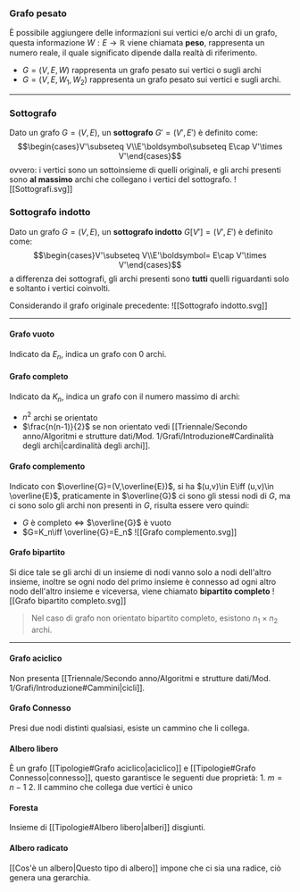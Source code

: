 ### Grafo pesato
È possibile aggiungere delle informazioni sui vertici e/o archi di un grafo, questa informazione $W:E\to\mathbb{R}$ viene chiamata **peso**, rappresenta un numero reale, il quale significato dipende dalla realtà di riferimento.
- $G=(V,E,W)$ rappresenta un grafo pesato sui vertici o sugli archi
- $G=(V,E,W_1,W_2)$ rappresenta un grafo pesato sui vertici e sugli archi.

---
### Sottografo
Dato un grafo $G=(V,E)$, un **sottografo** $G'=(V',E')$ è definito come:
$$\begin{cases}V'\subseteq V\\E'\boldsymbol\subseteq E\cap V'\times V'\end{cases}$$
ovvero: i vertici sono un sottoinsieme di quelli originali, e gli archi presenti sono **al massimo** archi che collegano i vertici del sottografo.
![[Sottografi.svg]]

### Sottografo indotto
Dato un grafo $G=(V,E)$, un **sottografo indotto** $G[V']=(V',E')$ è definito come:
$$\begin{cases}V'\subseteq V\\E'\boldsymbol= E\cap V'\times V'\end{cases}$$
a differenza dei sottografi, gli archi presenti sono **tutti** quelli riguardanti solo e soltanto i vertici coinvolti.

Considerando il grafo originale precedente:
![[Sottografo indotto.svg]]

---
#### Grafo vuoto
Indicato da $E_n$, indica un grafo con $0$ archi.
#### Grafo completo
Indicato da $K_n$, indica un grafo con il numero massimo di archi:
- $n^2$ archi se orientato
- $\frac{n(n-1)}{2}$ se non orientato
vedi [[Triennale/Secondo anno/Algoritmi e strutture dati/Mod. 1/Grafi/Introduzione#Cardinalità degli archi|cardinalità degli archi]].
#### Grafo complemento
Indicato con $\overline{G}=(V,\overline{E})$, si ha $(u,v)\in E\iff (u,v)\in \overline{E}$, praticamente in $\overline{G}$ ci sono gli stessi nodi di $G$, ma ci sono solo gli archi non presenti in $G$, risulta essere vero quindi:
- $G$ è completo $\iff$ $\overline{G}$ è vuoto
- $G=K_n\iff \overline{G}=E_n$ 
![[Grafo complemento.svg]]

#### Grafo bipartito
Si dice tale se gli archi di un insieme di nodi vanno solo a nodi dell'altro insieme, inoltre se ogni nodo del primo insieme è connesso ad ogni altro nodo dell'altro insieme e viceversa, viene chiamato **bipartito completo**
![[Grafo bipartito completo.svg]]
>Nel caso di grafo non orientato bipartito completo, esistono $n_1\times n_2$ archi.

---
#### Grafo aciclico
Non presenta [[Triennale/Secondo anno/Algoritmi e strutture dati/Mod. 1/Grafi/Introduzione#Cammini|cicli]].
#### Grafo Connesso
Presi due nodi distinti qualsiasi, esiste un cammino che li collega.
#### Albero libero
È un grafo [[Tipologie#Grafo aciclico|aciclico]] e [[Tipologie#Grafo Connesso|connesso]], questo garantisce le seguenti due proprietà:
	1. $m=n-1$
	2. Il cammino che collega due vertici è unico

#### Foresta
Insieme di [[Tipologie#Albero libero|alberi]] disgiunti.
#### Albero radicato
[[Cos'è un albero|Questo tipo di albero]] impone che ci sia una radice, ciò genera una gerarchia.
